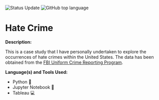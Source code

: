 ![Status Update](https://img.shields.io/badge/Status-Ongoing-yellow) ![GitHub top language](https://img.shields.io/github/languages/top/sverma1012/Hate_Crime?color=%23F37626&logo=Jupyter&logoColor=%23F37626&style=flat-square)

# Hate Crime

**Description:**

This is a case study that I have personally undertaken to explore the occurrences of hate crimes within the United States. The data has been obtained from the [FBI Uniform Crime Reporting Program](https://www.fbi.gov/services/cjis/ucr/publications).

**Language(s) and Tools Used:**
* Python :snake:
* Jupyter Notebook 📓
* Tableau 💻
